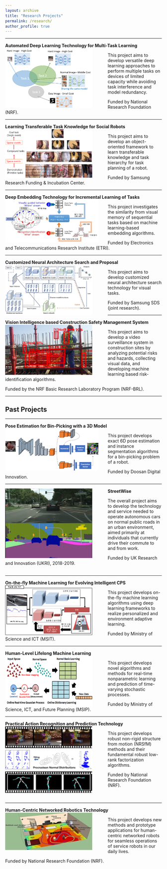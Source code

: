 ```yaml
---
layout: archive
title: "Research Projects"
permalink: /research/
author_profile: true
---
```


-----
**Automated Deep Learning Technology for Multi-Task Learning** 
<img src='/images/ADM.png' width="280" align="left" style="margin-right:50px">        
        
   This project aims to develop versatile deep learning approaches 
   to perform multiple tasks on devices of limited capacity 
   while avoiding task interference and model redundancy.
   
   Funded by National Research Foundation (NRF).<br>

-----
**Learning Transferable Task Knowledge for Social Robots**
<img src='/images/robot_learning.png' width="280" align="left" style="margin-right:50px">

   This project aims to develop an object-oriented framework 
   to learn transferable knowledge and task hierarchy for task planning of a robot.

   Funded by Samsung Research Funding & Incubation Center. <br>   

-----
**Deep Embedding Technology for Incremental Learning of Tasks** 
<img src='/images/etri.PNG' width="300" align="left" style="margin-right:30px">       
       
   This project investigates the similarity from visual memory of sequential tasks 
   based on machine learning-based embedding algorithms. 
   
   Funded by Electronics and Telecommunications Research Institute (ETRI). <br>

-----
**Customized Neural Architecture Search and Proposal**
<img src='/images/nas.png' width="280" align="left" style="margin-right:50px">       
       
   This project aims to develop customized neural architecture search technology 
   for visual tasks. 
   
   Funded by Samsung SDS (joint research). <br>


-----
**Vision Intelligence based Construction Safety Management System** 
<img src='/images/brl.PNG' width="280" align="left" style="margin-right:50px">        
        
   This project aims to develop a video surveillance system 
   in construction sites by analyzing potential risks and hazards, collecting visual data, 
   and developing machine learning based risk-identification algorithms.
   
   Funded by the NRF Basic Research Laboratory Program (NRF-BRL). <br>


-----   
## Past Projects

-----
**Pose Estimation for Bin-Picking with a 3D Model**
<img src='/images/pose.png' width="300" align="left" style="margin-right:30px"> 

   This project develops exact 6D pose estimation and 
   instance segmentation algorithms for a bin-picking problem of a robot.   
   
   Funded by Doosan Digital Innovation. <br> 

-----
**StreetWise**
<img src='/images/streetwise3.png' width="280" align="left" style="margin-right:50px">    
   
   The overall project aims to develop the technology and service needed to operate
   autonomous cars on normal public roads in an urban environment, aimed primarily
   at individuals that currently drive their commute to and from work.
   
   Funded by UK Research and Innovation (UKRI), 2018-2019. <br><br>
  
-----
**On-the-fly Machine Learning for Evolving Intelligent CPS**
<img src='/images/otfml.png' width="280" align="left" style="margin-right:50px">       
   
   This project develops on-the-fly machine learning algorithms using deep learning
   frameworks to realize personalized and environment adaptive learning.
   
   Funded by Ministry of Science and ICT (MSIT). <br>
  
-----  
**Human-Level Lifelong Machine Learning** 
<img src='/images/ml2.png' width="280" align="left" style="margin-right:50px">      
   
   This project develops novel algorithms and methods for real-time nonparametric
   learning and prediction of time-varying stochastic processes.
   
   Funded by Ministry of Science, ICT, and Future Planning (MSIP). <br>
   
-----   
**Practical Action Recognition and Prediction Technology** 
<img src='/images/nrsfm.png' width="280" align="left" style="margin-right:50px">        
   
   This project develops robust non-rigid structure from motion (NRSfM) methods and
   their fundamental robust low-rank factorization algorithms.
   
   Funded by National Research Foundation (NRF). <br><br><br>
   
-----   
**Human-Centric Networked Robotics Technology** 
<img src='/images/human_centric.jpeg' width="280" height="120" align="left" style="margin-right:50px">     
   
   This project develops new methods and prototype applications for human-centric
   networked robots for seamless operations of service robots in our daily lives.
   
   Funded by National Research Foundation (NRF). <br><br><br>
    
  


